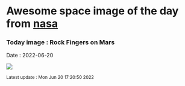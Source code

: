 
# Awesome space image of the day from [nasa](https://api.nasa.gov/)

### Today image : Rock Fingers on Mars

Date : 2022-06-20


![](https://apod.nasa.gov/apod/image/2206/MarsFingers_Curiosity_960.jpg)

<small>Latest update : Mon Jun 20 17:20:50 2022</small>


